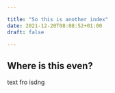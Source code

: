```yaml
---

title: "So this is another index"
date: 2021-12-20T08:08:52+01:00
draft: false

---
```




## Where is this even?



text fro isdng